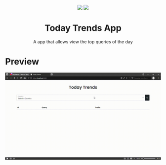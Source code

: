 <p align="center">
  <img src="https://logospng.org/download/react/logo-react-256.png" />
  <img src="https://logospng.org/download/node-js/logo-node-js-256.png" />
</p>

<h1 align="center">Today Trends App</h1>
<p align="center">A app that allows view the top queries of the day</p>

# Preview
![PagePreview](https://github.com/nailtonvital/today-trends-app/blob/master/preview.gif)
